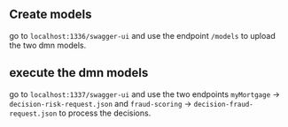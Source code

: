 ## Create models

go to `localhost:1336/swagger-ui` and use the endpoint `/models` to upload the two dmn models.

## execute the dmn models

go to `localhost:1337/swagger-ui` and use the two endpoints `myMortgage` -> `decision-risk-request.json` and `fraud-scoring` -> `decision-fraud-request.json` to process the decisions.


